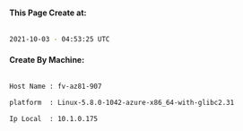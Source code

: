 
   
#### This Page Create at:

```bash

2021-10-03 - 04:53:25 UTC

```

#### Create By Machine:

```bash

Host Name : fv-az81-907

platform  : Linux-5.8.0-1042-azure-x86_64-with-glibc2.31

Ip Local  : 10.1.0.175

```

